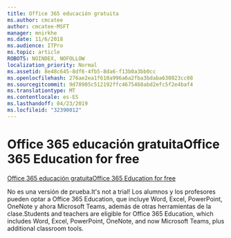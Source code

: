 ```yaml
---
title: Office 365 educación gratuita
ms.author: cmcatee
author: cmcatee-MSFT
manager: mnirkhe
ms.date: 11/6/2018
ms.audience: ITPro
ms.topic: article
ROBOTS: NOINDEX, NOFOLLOW
localization_priority: Normal
ms.assetid: 8e48c645-8df6-4fb5-8da6-f13b0a3bb0cc
ms.openlocfilehash: 276ae2ea1f610a996a6a2fba3bdaba630823cc08
ms.sourcegitcommit: 9d78905c512192ffc4675468abd2efc5f2e4baf4
ms.translationtype: MT
ms.contentlocale: es-ES
ms.lasthandoff: 04/23/2019
ms.locfileid: "32390012"
---
```

# <a name="office-365-education-for-free"></a><span data-ttu-id="d1ad0-102">Office 365 educación gratuita</span><span class="sxs-lookup"><span data-stu-id="d1ad0-102">Office 365 Education for free</span></span>

[<span data-ttu-id="d1ad0-103">Office 365 educación gratuita</span><span class="sxs-lookup"><span data-stu-id="d1ad0-103">Office 365 Education for free</span></span>](https://products.office.com/student/office-in-education?ms.officeurl=students)
  
<span data-ttu-id="d1ad0-104">No es una versión de prueba.</span><span class="sxs-lookup"><span data-stu-id="d1ad0-104">It's not a trial!</span></span> <span data-ttu-id="d1ad0-105">Los alumnos y los profesores pueden optar a Office 365 Education, que incluye Word, Excel, PowerPoint, OneNote y ahora Microsoft Teams, además de otras herramientas de la clase.</span><span class="sxs-lookup"><span data-stu-id="d1ad0-105">Students and teachers are eligible for Office 365 Education, which includes Word, Excel, PowerPoint, OneNote, and now Microsoft Teams, plus additional classroom tools.</span></span>
  

